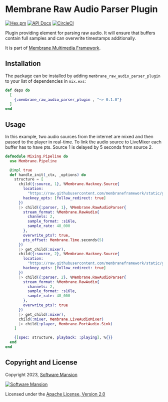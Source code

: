 # Membrane Raw Audio Parser Plugin

[![Hex.pm](https://img.shields.io/hexpm/v/membrane_raw_audio_parser_plugin.svg)](https://hex.pm/packages/membrane_raw_audio_parser_plugin)
[![API Docs](https://img.shields.io/badge/api-docs-yellow.svg?style=flat)](https://hexdocs.pm/membrane_raw_audio_parser_plugin)
[![CircleCI](https://circleci.com/gh/membraneframework/membrane_raw_audio_parser_plugin.svg?style=svg)](https://circleci.com/gh/membraneframework/membrane_raw_audio_parser_plugin)

Plugin providing element for parsing raw audio. 
It will ensure that buffers contain full samples and can overwrite timestamps additionally.

It is part of [Membrane Multimedia Framework](https://membraneframework.org).

## Installation

The package can be installed by adding `membrane_raw_audio_parser_plugin ` to your list of dependencies in `mix.exs`:

```elixir
def deps do
  [
    {:membrane_raw_audio_parser_plugin , "~> 0.1.0"}
  ]
end
```

## Usage

In this example, two audio sources from the internet are mixed and then passed to the player in real-time.
To link the audio source to LiveMixer each buffer has to have pts.
Source 1 is delayed by 5 seconds from source 2.

```elixir
defmodule Mixing.Pipeline do
  use Membrane.Pipeline

  @impl true
  def handle_init(_ctx, _options) do
    structure = [
      child({:source, 1}, %Membrane.Hackney.Source{
        location:
          "https://raw.githubusercontent.com/membraneframework/static/gh-pages/samples/beep-s16le-48kHz-stereo.raw",
        hackney_opts: [follow_redirect: true]
      })
      |> child({:parser, 1}, %Membrane.RawAudioParser{
        stream_format: %Membrane.RawAudio{
          channels: 2,
          sample_format: :s16le,
          sample_rate: 48_000
        },
        overwrite_pts?: true,
        pts_offset: Membrane.Time.seconds(5)
      })
      |> get_child(:mixer),
      child({:source, 2}, %Membrane.Hackney.Source{
        location:
          "https://raw.githubusercontent.com/membraneframework/static/gh-pages/samples/beep-s16le-48kHz-stereo.raw",
        hackney_opts: [follow_redirect: true]
      })
      |> child({:parser, 2}, %Membrane.RawAudioParser{
        stream_format: %Membrane.RawAudio{
          channels: 2,
          sample_format: :s16le,
          sample_rate: 48_000
        },
        overwrite_pts?: true
      })
      |> get_child(:mixer),
      child(:mixer, Membrane.LiveAudioMixer)
      |> child(:player, Membrane.PortAudio.Sink)
    ]

    {[spec: structure, playback: :playing], %{}}
  end
end
```

## Copyright and License

Copyright 2023, [Software Mansion](https://swmansion.com/?utm_source=git&utm_medium=readme&utm_campaign=membrane)

[![Software Mansion](https://logo.swmansion.com/logo?color=white&variant=desktop&width=200&tag=membrane-github)](https://swmansion.com/?utm_source=git&utm_medium=readme&utm_campaign=membrane)

Licensed under the [Apache License, Version 2.0](LICENSE)